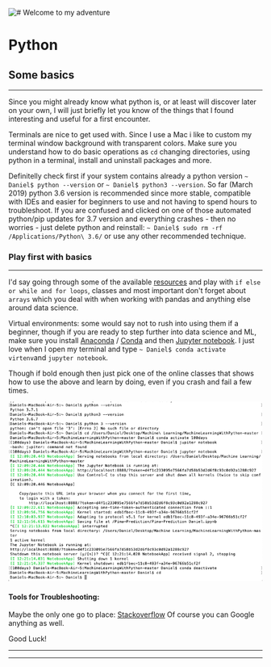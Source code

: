 ![# Welcome to my adventure](/images/robo14.jpg)

# Python 

## Some basics

--------------------------------------------------- 

Since you might already know what python is, or at least will discover later on your own, I will just briefly let you know of the things that I found interesting and useful for a first encounter. 

Terminals are nice to get used with. Since I use a Mac i like to custom my terminal window background with transparent colors.
Make sure you understand how to do basic operations as `cd` changing directories, using python in a terminal, install and uninstall packages and more. 

Definitelly check first if your system contains already a python version `~ Daniel$ python --version` or `~ Daniel$ python3 --version`. So far (March 2019) python 3.6 version is recommended since more stable, compatible with IDEs and easier for beginners to use and not having to spend hours to troubleshoot. If you are confused and clicked on one of those automated python/pip updates for 3.7 version and everything crashes - then no worries - just delete python and reinstall: `~ Daniel$ sudo rm -rf /Applications/Python\ 3.6/` or use any other recommended technique. 
 

### Play first with basics

--------------------------------------------------

I'd say going through some of the available [resources](docs/Resources.md) and play with `if else or while and for loops`, classes and most important don't forget about `arrays` which you deal with when working with pandas and anything else around data science. 

Virtual environments: some would say not to rush into using them if a beginner, though if you are ready to step further into data science and ML, make sure you install [Anaconda](https://www.anaconda.com/distribution/) / [Conda](https://conda.io/en/latest/) and then [Jupyter notebook](https://www.jupyter.org). 
I just love when I open my terminal and type `~ Daniel$ conda activate virtenv`and `jupyter notebook`.

Though if bold enough then just pick one of the online classes that shows how to use the above and learn by doing, even if you crash and fail a few times. 

![# Welcome to my adventure](/images/screen1.png)

#### Tools for Troubleshooting:

Maybe the only one go to place: [Stackoverflow](https://stackoverflow.com/search?q=uninstall+python+3.7+on+a+Mac)
Of course you can Google anything as well. 

Good Luck! 

----------
----------
